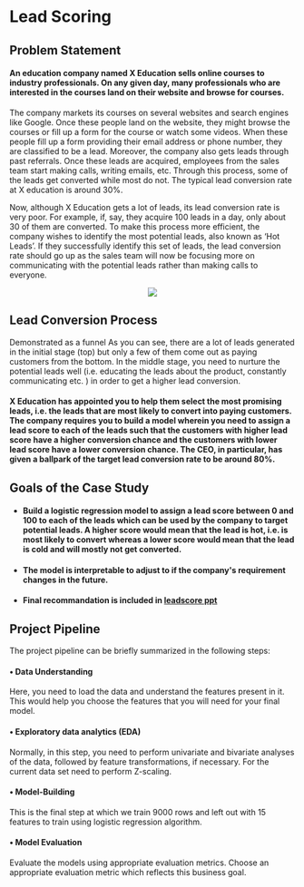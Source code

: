 # Lead Scoring

## Problem Statement
#### An education company named X Education sells online courses to industry professionals. On any given day, many professionals who are interested in the courses land on their website and browse for courses.

The company markets its courses on several websites and search engines like Google. Once these people land on the website, they might browse the courses or fill up a form for the course or watch some videos. When these people fill up a form providing their email address or phone number, they are classified to be a lead. Moreover, the company also gets leads through past referrals. Once these leads are acquired, employees from the sales team start making calls, writing emails, etc. Through this process, some of the leads get converted while most do not. The typical lead conversion rate at X education is around 30%.

Now, although X Education gets a lot of leads, its lead conversion rate is very poor. For example, if, say, they acquire 100 leads in a day, only about 30 of them are converted. To make this process more efficient, the company wishes to identify the most potential leads, also known as ‘Hot Leads’. If they successfully identify this set of leads, the lead conversion rate should go up as the sales team will now be focusing more on communicating with the potential leads rather than making calls to everyone.

<p align="center">
  <img src='https://user-images.githubusercontent.com/68459881/134554756-23147780-86b0-4442-8885-d4e0f14ff35c.jpg'>
</p>

## Lead Conversion Process 
Demonstrated as a funnel As you can see, there are a lot of leads generated in the initial stage (top) but only a few of them come out as paying customers from the bottom. In the middle stage, you need to nurture the potential leads well (i.e. educating the leads about the product, constantly communicating etc. ) in order to get a higher lead conversion.

#### X Education has appointed you to help them select the most promising leads, i.e. the leads that are most likely to convert into paying customers. The company requires you to build a model wherein you need to assign a lead score to each of the leads such that the customers with higher lead score have a higher conversion chance and the customers with lower lead score have a lower conversion chance. The CEO, in particular, has given a ballpark of the target lead conversion rate to be around 80%.



## Goals of the Case Study
  - #### Build a logistic regression model to assign a lead score between 0 and 100 to each of the leads which can be used by the company to target potential leads. A higher score would mean that the lead is hot, i.e. is most likely to convert whereas a lower score would mean that the lead is cold and will mostly not get converted.
  - #### The model is interpretable to adjust to if the company's requirement changes in the future.
  - #### Final recommandation is included in [leadscore ppt](https://github.com/DakshinGowda/DataScience-Projects/blob/main/Lead%20Score/LeadScore(PPT).pdf)

## Project Pipeline
The project pipeline can be briefly summarized in the following steps:
#### • Data Understanding
   Here, you need to load the data and understand the features present in it. This would help you choose the features that you will need for your final model.
#### • Exploratory data analytics (EDA)
   Normally, in this step, you need to perform univariate and bivariate analyses of the data, followed by feature transformations, if necessary. For the current data set need to perform Z-scaling.
#### • Model-Building
   This is the final step at which we train 9000 rows and left out with 15 features to train using logistic regression algorithm.
#### • Model Evaluation
   Evaluate the models using appropriate evaluation metrics. Choose an appropriate evaluation metric which reflects this business goal.
